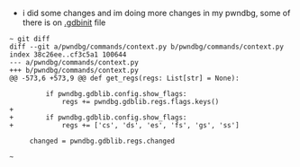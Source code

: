 - i did some changes and im doing more changes in my pwndbg, some of there is on [.gdbinit](<./.gdbinit>) file
```
~ git diff
diff --git a/pwndbg/commands/context.py b/pwndbg/commands/context.py
index 38c26ee..cf3c5a1 100644
--- a/pwndbg/commands/context.py
+++ b/pwndbg/commands/context.py
@@ -573,6 +573,9 @@ def get_regs(regs: List[str] = None):

         if pwndbg.gdblib.config.show_flags:
             regs += pwndbg.gdblib.regs.flags.keys()
+
+        if pwndbg.gdblib.config.show_flags:
+            regs += ['cs', 'ds', 'es', 'fs', 'gs', 'ss']

     changed = pwndbg.gdblib.regs.changed

~
```
